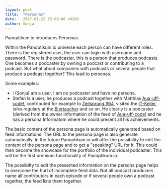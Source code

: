 ```yaml
---
layout: post
title:  "Personas"
date:   2017-01-22 15:00:00 +0200
author: Sonja
---
```


Panoptikum.io introduces Personas.

Within the Panoptikum.io universe each person can have different roles. There is the registered user, the user can login with username and password. There is the podcaster, this is a person that produces podcasts. One becomes a podcaster by owning a podcast or contributing to a podcast. But what about companies with podcasts or several people that produce a podcast together? This lead to personas.  

Some examples:
* I (Sonja) am a user. I am no podcaster and have no persona.
* Stefan is a user, he produces a podcast together with Matthias [Aua-uff-code!](https://beta.panoptikum.io/podcasts/104), contributed for example to [Zeitsprung #64](https://beta.panoptikum.io/episodes/40276), visited the [IT-Keller](https://beta.panoptikum.io/podcasts/495), talks regulary at the [Biertaucher](https://beta.panoptikum.io/podcasts/119) and so on. He clearly is a podcaster (derived from the owner information of the feed of [Aua-uff-code!](https://beta.panoptikum.io/podcasts/104) and he has a persona Informatom where he could present all his achievements.

The basic content of the persona page is automatically generated based on feed informations. The URL to the persona page is also generate automatically. In the future Panoptikum.io will offer the possibility to edit the content of the persona page and to get a "speaking" URL for it. This could then become the showcase for the portfolio of the individual podcaster. This will be the first premium functionality of Panoptikum.io.

The possibilty to edit the presented information on the persona page helps to overcome the hurl of incomplete feed data. Not all podcast producers name all contributors in each episode or if several people own a podcast together, the feed lists them together.
